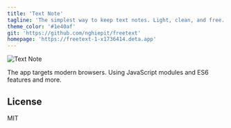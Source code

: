 ```yaml
---
title: 'Text Note'
tagline: 'The simplest way to keep text notes. Light, clean, and free. No Ads, no sign up, no monitoring, nothing. Free forever. Never expired.'
theme_color: '#1e40af'
git: 'https://github.com/nghiepit/freetext'
homepage: 'https://freetext-1-x1736414.deta.app'
---
```


![Text Note](https://raw.githubusercontent.com/nghiepdev/freetext.deta.dev/main/screenshot.png)

The app targets modern browsers. Using JavaScript modules and ES6 features and more.

## License

MIT
